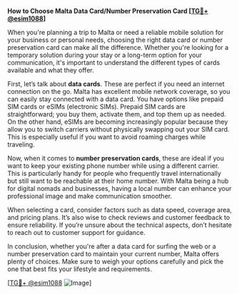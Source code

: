 **How to Choose Malta Data Card/Number Preservation Card [[TG💪+ @esim1088](https://t.me/s/esim1088)]**

When you're planning a trip to Malta or need a reliable mobile solution for your business or personal needs, choosing the right data card or number preservation card can make all the difference. Whether you're looking for a temporary solution during your stay or a long-term option for your communication, it's important to understand the different types of cards available and what they offer.

First, let’s talk about **data cards**. These are perfect if you need an internet connection on the go. Malta has excellent mobile network coverage, so you can easily stay connected with a data card. You have options like prepaid SIM cards or eSIMs (electronic SIMs). Prepaid SIM cards are straightforward; you buy them, activate them, and top them up as needed. On the other hand, eSIMs are becoming increasingly popular because they allow you to switch carriers without physically swapping out your SIM card. This is especially useful if you want to avoid roaming charges while traveling.

Now, when it comes to **number preservation cards**, these are ideal if you want to keep your existing phone number while using a different carrier. This is particularly handy for people who frequently travel internationally but still want to be reachable at their home number. With Malta being a hub for digital nomads and businesses, having a local number can enhance your professional image and make communication smoother.

When selecting a card, consider factors such as data speed, coverage area, and pricing plans. It’s also wise to check reviews and customer feedback to ensure reliability. If you’re unsure about the technical aspects, don’t hesitate to reach out to customer support for guidance.

In conclusion, whether you're after a data card for surfing the web or a number preservation card to maintain your current number, Malta offers plenty of choices. Make sure to weigh your options carefully and pick the one that best fits your lifestyle and requirements. 

[[TG💪+ @esim1088](https://t.me/s/esim1088) ![Image](https://i.postimg.cc/Y0z9fWf4/image.png)]